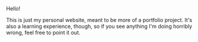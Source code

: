 Hello!

This is just my personal website, meant to be more of a portfolio project. It's also a learning experience, though, so if you see anything I'm doing horribly wrong, feel free to point it out.
